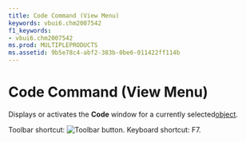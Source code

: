 ```yaml
---
title: Code Command (View Menu)
keywords: vbui6.chm2007542
f1_keywords:
- vbui6.chm2007542
ms.prod: MULTIPLEPRODUCTS
ms.assetid: 9b5e78c4-abf2-383b-0be6-011422ff114b
---
```



# Code Command (View Menu)

Displays or activates the  **Code** window for a currently selected[object](vbe-glossary.md).

Toolbar shortcut: 
![Toolbar button](images/tbr_code_ZA01201689.gif). Keyboard shortcut: F7.

